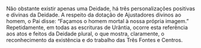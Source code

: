 ﻿Não obstante existir apenas uma Deidade, há três personalizações positivas e divinas da Deidade. A respeito da dotação de Ajustadores divinos ao homem, o Pai disse: “Façamos o homem mortal à nossa própria imagem.” Repetidamente, em todas as escrituras de Urântia, ocorre esta referência aos atos e feitos da Deidade plural, o que mostra, claramente, o reconhecimento da existência e do trabalho das Três Fontes e Centros.